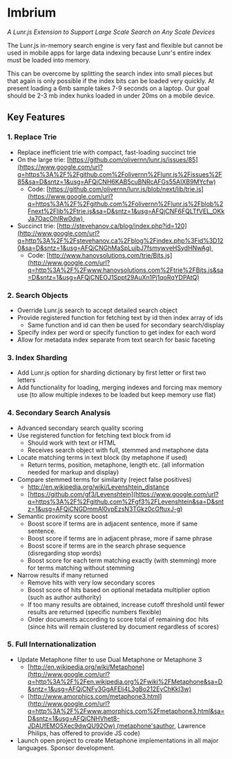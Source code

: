 
# Imbrium 
_A Lunr.js Extension to Support Large Scale Search on Any Scale Devices_


The Lunr.js in-memory search engine is very fast and flexible but cannot be used in mobile apps for large data indexing because Lunr's entire index must be loaded into memory.  

This can be overcome by splitting the search index into small pieces but that again is only possible if the index bits can be loaded very quickly. At present loading a 6mb sample takes 7-9 seconds on a laptop. Our goal should be 2-3 mb index hunks loaded in under 20ms on a mobile device.  

## Key Features

### 1. Replace Trie

- Replace inefficient trie with compact, fast-loading succinct trie
- On the large trie: [https://github.com/olivernn/lunr.js/issues/85](https://www.google.com/url?q=https%3A%2F%2Fgithub.com%2Folivernn%2Flunr.js%2Fissues%2F85&sa=D&sntz=1&usg=AFQjCNH6KAB5cuBNRcAFGs55AIXB9MYcfw)
    - Code: [https://github.com/olivernn/lunr.js/blob/next/lib/trie.js](https://www.google.com/url?q=https%3A%2F%2Fgithub.com%2Folivernn%2Flunr.js%2Fblob%2Fnext%2Flib%2Ftrie.js&sa=D&sntz=1&usg=AFQjCNF6FQLTfVEL_OKkJa7OacOhIRw0dw) 
- Succinct trie: [http://stevehanov.ca/blog/index.php?id=120](http://www.google.com/url?q=http%3A%2F%2Fstevehanov.ca%2Fblog%2Findex.php%3Fid%3D120&sa=D&sntz=1&usg=AFQjCNGhMaSpLujbJ7fsmywveHSydHNwAg) 
    - Code: [http://www.hanovsolutions.com/trie/Bits.js](http://www.google.com/url?q=http%3A%2F%2Fwww.hanovsolutions.com%2Ftrie%2FBits.js&sa=D&sntz=1&usg=AFQjCNEOJ1Sppt29AuXn1Pj1qoRqYDPAtQ)

### 2. Search Objects 

- Override Lunr.js search to accept detailed search object
- Provide registered function for fetching text by id then index array of ids
  - Same function and id can then be used for secondary search/display
- Specify index per word or specify function to get index for each word
- Allow for metadata index separate from text search for basic faceting

### 3. []()Index Sharding 

- Add Lunr.js option for sharding dictionary by first letter or first two letters
- Add functionality for loading, merging indexes and forcing max memory use (to allow multiple indexes to be loaded but keep memory use flat)

### 4. Secondary Search Analysis 

- Advanced secondary search quality scoring
- Use registered function for fetching text block from id
  - Should work with text or HTML
  - Receives search object with full, stemmed and metaphone data
- Locate matching terms in text block (by metaphone if used)
  - Return terms, position, metaphone, length etc. (all information needed for markup and display)
- Compare stemmed terms for similarity (reject false positives)
  - http://en.wikipedia.org/wiki/Levenshtein_distance
  - [https://github.com/gf3/Levenshtein](https://www.google.com/url?q=https%3A%2F%2Fgithub.com%2Fgf3%2FLevenshtein&sa=D&sntz=1&usg=AFQjCNGDmmAl0vpEzsN3TGkz0cGftuxJ-g)
- Semantic proximity score boost
  - Boost score if terms are in adjacent sentence, more if same sentence.
  - Boost score if terms are in adjacent phrase, more if same phrase
  - Boost score if terms are in the search phrase sequence (disregarding stop words)
  - Boost score for each term matching exactly (with stemming) more for terms matching without stemming
- Narrow results if many returned
  - Remove hits with very low secondary scores
  - Boost score of hits based on optional metadata multiplier option (such as author authority)
  - If too many results are obtained, increase cutoff threshold until fewer results are returned (specific numbers flexible)
  - Order documents according to score total of remaining doc hits (since hits will remain clustered by document regardless of scores)

### 5. Full Internationalization 

- Update Metaphone filter to use Dual Metaphone or Metaphone 3
  - [http://en.wikipedia.org/wiki/Metaphone](http://www.google.com/url?q=http%3A%2F%2Fen.wikipedia.org%2Fwiki%2FMetaphone&sa=D&sntz=1&usg=AFQjCNFy3GgAFEli4L3gBo212EyChKkI3w)
  - [http://www.amorphics.com/metaphone3.html](http://www.google.com/url?q=http%3A%2F%2Fwww.amorphics.com%2Fmetaphone3.html&sa=D&sntz=1&usg=AFQjCNHVhet8-JDAUfEMO5Xec9dwQU92Ow) (metaphone'sauthor, Lawrence Philips, has offered to provide JS code)
- Launch open project to create Metaphone implementations in all major languages. Sponsor development.


